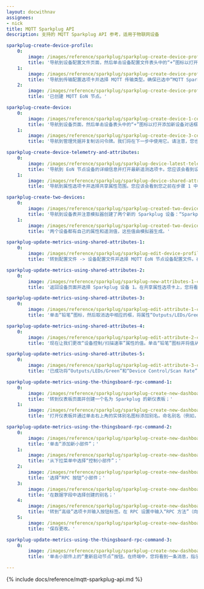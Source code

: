 ```yaml
---
layout: docwithnav
assignees:
- nick
title: MQTT Sparkplug API
description: 支持的 MQTT Sparkplug API 参考，适用于物联网设备

sparkplug-create-device-profile:
    0:
        image: /images/reference/sparkplug/sparkplug-create-device-profile-1-ce.png
        title: '导航到设备配置文件页面，然后单击设备配置文件表头中的“+”图标以打开添加设备配置文件对话框。使用 MQTT EoN 节点作为配置文件名称或任何其他有意义的值；'
    1:
        image: /images/reference/sparkplug/sparkplug-create-device-profile-2-ce.png
        title: '导航到传输配置选项卡并选择 MQTT 传输类型。确保已选中“MQTT Sparkplug B 边缘网络 (EoN) 节点”复选框。输入您希望存储为属性（而不是时序数据）的 Sparkplug 指标的名称。此列表还应包括您可能希望从服务器端更新并推送到设备的指标；'
    2:
        image: /images/reference/sparkplug/sparkplug-create-device-profile-3-ce.png
        title: '已创建 MQTT EoN 节点。'

sparkplug-create-device:
    0:
        image: /images/reference/sparkplug/sparkplug-create-device-1-ce.png
        title: '导航到设备页面，然后单击设备表头中的“+”图标以打开添加新设备对话框。输入您的 EoN 节点设备名称（例如，节点 1）并选择现有设备配置文件：MQTT EoN 节点。单击添加；'
    1:
        image: /images/reference/sparkplug/sparkplug-create-device-3-ce.png
        title: '导航到管理凭据并复制访问令牌。我们将在下一步中使用它。请注意，您也可以使用其他类型的凭据。'

sparkplug-create-device-telemetry-and-attributes:
    0:
        image: /images/reference/sparkplug/sparkplug-device-latest-telemetry-1-ce.png
        title: '导航到 EoN 节点设备的详细信息并打开最新遥测选项卡。您应该会看到设备指标，例如当前电网电压；'
    1:
        image: /images/reference/sparkplug/sparkplug-device-shared-attribute-1-ce.png
        title: '导航到属性选项卡并选择共享属性范围。您应该会看到您之前在步骤 1 中配置的指标。'

sparkplug-create-two-devices:
    0:
        image: /images/reference/sparkplug/sparkplug-created-two-devices-1-ce.png
        title: '导航到设备表并注意模拟器创建了两个新的 Sparkplug 设备：“Sparkplug 设备 1”和“Sparkplug 设备 2”；'
    1:
        image: /images/reference/sparkplug/sparkplug-created-two-devices-2-ce.png
        title: '两个设备都有自己的属性和遥测值，这些值由模拟器生成。'

sparkplug-update-metrics-using-shared-attributes-1:
    0:
        image: /images/reference/sparkplug/sparkplug-edit-device-profile-1-ce.png
        title: '转到配置文件 -> 设备配置文件并选择 MQTT EoN 节点设备配置文件。在传输配置选项卡中，添加新的 Sparkplug 指标名称 — “Outputs/*”。'

sparkplug-update-metrics-using-shared-attributes-2:
    0:
        image: /images/reference/sparkplug/sparkplug-new-attributes-1-ce.png
        title: '返回设备页面并选择 Sparkplug 设备 1。在共享属性选项卡上，您将看到两个新属性：“Outputs/LEDs/Green”，值为“true”，以及“Outputs/LEDs/Yellow”，值为“false”。这些是存储为属性的指标，我们可以修改它们并将值发送到设备。'

sparkplug-update-metrics-using-shared-attributes-3:
    0:
        image: /images/reference/sparkplug/sparkplug-edit-attribute-1-ce.png
        title: '单击“铅笔”图标，然后取消选中相应的框，将属性“Outputs/LEDs/Green”的值从“true”更改为“false”。然后，单击更新。'

sparkplug-update-metrics-using-shared-attributes-4:
    0:
        image: /images/reference/sparkplug/sparkplug-edit-attribute-2-ce.png
        title: '现在让我们更改“设备控制/扫描速率”属性的值。单击“铅笔”图标并将值从“60000”更改为“30000”。单击更新。'

sparkplug-update-metrics-using-shared-attributes-5:
    0:
        image: /images/reference/sparkplug/sparkplug-edit-attribute-3-ce.png
        title: '已成功将“Outputs/LEDs/Green”和“Device Control/Scan Rate”的新属性值发送到设备。'

sparkplug-update-metrics-using-the-thingsboard-rpc-command-1:
    0:
        image: /images/reference/sparkplug/sparkplug-create-new-dashboard-1-ce.png
        title: '转到仪表板页面并创建一个名为 Sparkplug 的新仪表板；'
    1:
        image: /images/reference/sparkplug/sparkplug-create-new-dashboard-2-ce.png
        title: '打开仪表板并通过单击右上角的实体别名图标添加别名。命名别名（例如，EoN 节点），选择过滤器类型“单个实体”，键入“设备”并选择我们的节点 1。按添加，然后按保存。'

sparkplug-update-metrics-using-the-thingsboard-rpc-command-2:
    0:
        image: /images/reference/sparkplug/sparkplug-create-new-dashboard-3-ce.png
        title: '单击“添加新小部件”；'
    1:
        image: /images/reference/sparkplug/sparkplug-create-new-dashboard-4-ce.png
        title: '从下拉菜单中选择“控制小部件”；'
    2:
        image: /images/reference/sparkplug/sparkplug-create-new-dashboard-5-ce.png
        title: '选择“RPC 按钮”小部件；'
    3:
        image: /images/reference/sparkplug/sparkplug-create-new-dashboard-6-ce.png
        title: '在数据字段中选择创建的别名；'
    4:
        image: /images/reference/sparkplug/sparkplug-create-new-dashboard-7-ce.png
        title: '转到“高级”选项卡并输入按钮标签。在 RPC 设置中输入“RPC 方法”（向 EoN 节点发送的命令）和“RPC 方法参数”。单击添加；'
    5:
        image: /images/reference/sparkplug/sparkplug-create-new-dashboard-8-ce.png
        title: '保存更改。'

sparkplug-update-metrics-using-the-thingsboard-rpc-command-3:
    0:
        image: /images/reference/sparkplug/sparkplug-create-new-dashboard-9-ce.png
        title: '单击小部件上的“重新启动节点”按钮。在终端中，您将看到一条消息，指示已向设备发送 RPC 命令，并且 Sparkplug EoN 节点 1 已重新启动。'

---
```


{% include docs/reference/mqtt-sparkplug-api.md %}